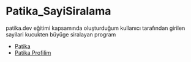 # Patika_SayiSiralama
patika.dev eğitimi kapsamında oluşturduğum kullanıcı tarafından girilen sayilari kucukten büyüge siralayan program


- [Patika](https://app.patika.dev/)
- [Patika Profilim](https://app.patika.dev/aytac)
